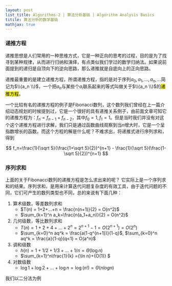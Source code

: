 ```yaml
---
layout: post
list_title: Algorithms-2 | 算法分析基础 | Algorithm Analysis Basics
titile: 算法分析的数学基础
mathjax: true
---
```



### 递推方程

递推思想是人们常用的一种思维方式，它是一种正向的思考的过程，目的是为了找寻到某种规律，从而进行归纳和演绎，有点类似我们学过的数学归纳法。如果说前面提到的递归是自顶向下的逆向思路，那么递推就是自底向上的正向思路。

递推最重要的是建立递推方程，所谓递推方程，指的是对于序列$a_0,a_1,...,a_n,...$简记为$\\{a_n \\}$，一个把$a_n$与某些个$a_i$联系起来的等式叫做关于$\\{a_n \\}$的<mark>递推方程</mark>。

一个比较有名的递推方程的例子是Fibonacci数列，这个数列我们曾经在上一篇介绍动态规划的时候提到过，它是一个很好的具有递推关系例子，由前面文章可知它的递推方程为：$f_n = f_{n-1} + f_{n-2}$，其中$f_0=1, f_1 = 1$。但是当时我们并没有对这个这个递推方程进行求解，我们只是通过函数曲线观察到当$n$增大时，它是一个呈指数增长的函数。而这个方程的解是什么呢？不难求出，将递推式进行序列求和，得到

$$
f_n=\frac{1}{\sqrt 5}(\frac{1+\sqrt 5}{2})^{n+1} - \frac{1}{\sqrt 5}(\frac{1- \sqrt 5}{2})^{n+1}
$$

### 序列求和

上面的关于Fibonacci数列的递推方程是怎么求出来的呢？ 它实际上是一个序列求和的结果。序列求和，是用来计算迭代问题复杂度的有效工具，由于迭代问题的不同，它们可产生的数列类型也不同，总的来说有下面几种：

1. 算术级数，等差数列求和
    -  $T(n) = 1+2+...+n = \frac{n(n+1)}{2} = O(n^2)$
    -  $\sum_{k=1}^n a_k=\frac{n(a_1+a_n)}{2} = O(n^2)$ 
2. 几何级数，等比数列求和
    - $T(n) = 1+2+4+...+2^n = 2^{n+1}-1 = O(2^{n+1}) = O(2^n)$
    - $\sum_{k=0}^n aq^k = \frac{a(1-q^{n+1})}{1-q}$, $\sum_{k=0}^n aq^k = \frac{a}{1-q}(q<1) = O(a^n)$
3. 调和级数
    - $h(n) = 1+1/2+1/3 +...+ 1/n = \Theta(\log{n})$
    - $\sum_{k=1}^n\frac{1}{k} ={\ln n}+{O(1)} $
4. 对数级数
    - $\log1 + \log2 + ... + \log{n} = \log(n!) = \Theta(nlogn)$

我们以二分法为例